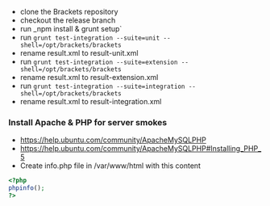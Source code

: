 - clone the Brackets repository  
- checkout the release branch  
- run _npm install & grunt setup`  
- run `grunt test-integration --suite=unit --shell=/opt/brackets/brackets`  
- rename result.xml to result-unit.xml  
- run `grunt test-integration --suite=extension --shell=/opt/brackets/brackets`  
- rename result.xml to result-extension.xml  
- run `grunt test-integration --suite=integration --shell=/opt/brackets/brackets`  
- rename result.xml to result-integration.xml  

### Install Apache & PHP for server smokes  

- https://help.ubuntu.com/community/ApacheMySQLPHP  
- https://help.ubuntu.com/community/ApacheMySQLPHP#Installing_PHP_5  
- Create info.php file in /var/www/html with this content
```php
<?php
phpinfo();
?>
```